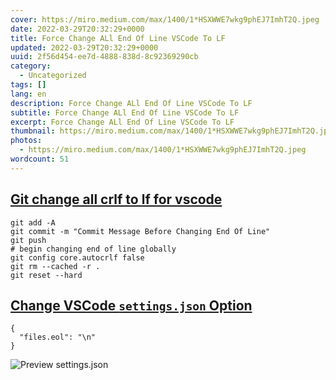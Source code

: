 ```yaml
---
cover: https://miro.medium.com/max/1400/1*HSXWWE7wkg9phEJ7ImhT2Q.jpeg
date: 2022-03-29T20:32:29+0000
title: Force Change ALl End Of Line VSCode To LF
updated: 2022-03-29T20:32:29+0000
uuid: 2f56d454-ee7d-4888-838d-8c92369290cb
category:
  - Uncategorized
tags: []
lang: en
description: Force Change ALl End Of Line VSCode To LF
subtitle: Force Change ALl End Of Line VSCode To LF
excerpt: Force Change ALl End Of Line VSCode To LF
thumbnail: https://miro.medium.com/max/1400/1*HSXWWE7wkg9phEJ7ImhT2Q.jpeg
photos:
  - https://miro.medium.com/max/1400/1*HSXWWE7wkg9phEJ7ImhT2Q.jpeg
wordcount: 51
---
```


<h2 id="git-change-all-crlf-to-lf-for-vscode" tabindex="-1"><a class="header-anchor" href="#git-change-all-crlf-to-lf-for-vscode">Git change all crlf to lf for vscode</a></h2>
<pre><code class="language-shell">git add -A
git commit -m &quot;Commit Message Before Changing End Of Line&quot;
git push
# begin changing end of line globally
git config core.autocrlf false
git rm --cached -r .
git reset --hard
</code></pre>
<h2 id="change-vs-code-settings-json-option" tabindex="-1"><a class="header-anchor" href="#change-vs-code-settings-json-option">Change VSCode <code>settings.json</code> Option</a></h2>
<pre><code class="language-json">{
  &quot;files.eol&quot;: &quot;\n&quot;
}
</code></pre>
<p><img src="https://imgs.developpaper.com/imgs/287058866-5bfb8bd1d4851_articlex.png" alt="Preview settings.json"></p>

